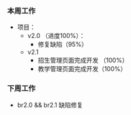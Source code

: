 ### 本周工作
* 项目：
    * v2.0 （进度100%）：
       * 修复缺陷（95%）
    * v2.1  
       * 招生管理页面完成开发 （100%）
       * 教学管理页面完成开发（100%）

### 下周工作
* br2.0 && br2.1 缺陷修复








